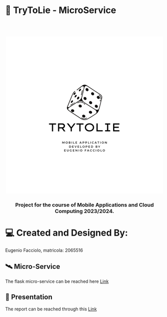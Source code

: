 # 🎲 TryToLie - MicroService
<br />
<br />
<p align="center">
    <img src="app/src/main/assets/trytolie_logo.png" alt="TryToLie Logo" height="500">
  </a>
  
  <h3 align="center"> Project for the course of Mobile Applications and Cloud Computing 2023/2024. </h3>
</p>


# 💻 Created and Designed By:

Eugenio Facciolo, matricola: 2065516

## 🛰️ Micro-Service

The flask micro-service can be reached here <a href="https://github.com/EFProject/TryToLie-MicroService-MACC">Link</a>

## 📖 Presentation

The report can be reached through this <a href="https://docs.google.com/presentation">Link</a>
